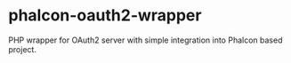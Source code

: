 # phalcon-oauth2-wrapper
PHP wrapper for OAuth2 server with simple integration into Phalcon based project.
